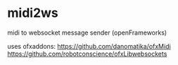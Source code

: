 # midi2ws
midi to websocket message sender (openFrameworks)

uses ofxaddons:
https://github.com/danomatika/ofxMidi
https://github.com/robotconscience/ofxLibwebsockets